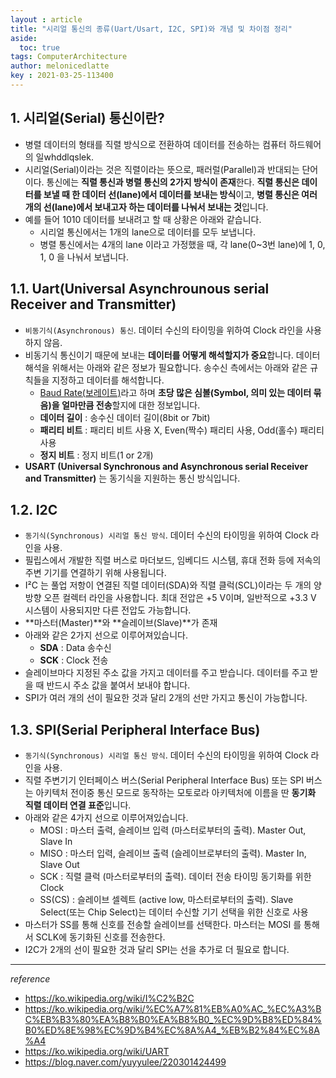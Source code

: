 ```yaml
---
layout : article
title: "시리얼 통신의 종류(Uart/Usart, I2C, SPI)와 개념 및 차이점 정리"
aside:
  toc: true
tags: ComputerArchitecture
author: melonicedlatte  
key : 2021-03-25-113400
---
```


## 1. 시리얼(Serial) 통신이란?

- 병렬 데이터의 형태를 직렬 방식으로 전환하여 데이터를 전송하는 컴퓨터 하드웨어의 일whddlqslek.
- 시리얼(Serial)이라는 것은 직렬이라는 뜻으로, 패러럴(Parallel)과 반대되는 단어이다. 통신에는 **직렬 통신과 병렬 통신의 2가지 방식이 존재**한다. **직렬 통신은 데이터를 보낼 때 한 데이터 선(lane)에서 데이터를 보내는 방식**이고, **병렬 통신은 여러 개의 선(lane)에서 보내고자 하는 데이터를 나눠서 보내는 것**입니다.
- 예를 들어 1010 데이터를 보내려고 할 때 상황은 아래와 같습니다.
  - 시리얼 통신에서는 1개의 lane으로 데이터를 모두 보냅니다.
  - 병렬 통신에서는 4개의 lane 이라고 가정했을 때, 각 lane(0~3번 lane)에 1, 0, 1, 0 을 나눠서 보냅니다.

## 1.1. Uart(Universal Asynchrounous serial Receiver and Transmitter)

- `비동기식(Asynchronous) 통신`. 데이터 수신의 타이밍을 위하여 Clock 라인을 사용하지 않음.
- 비동기식 통신이기 때문에 보내는 **데이터를 어떻게 해석할지가 중요**합니다. 데이터 해석을 위해서는 아래와 같은 정보가 필요합니다. 송수신 측에서는 아래와 같은 규칙들을 지정하고 데이터를 해석합니다. 
  - [Baud Rate(보레이트)](http://melonicedlatte.com/2020/04/28/204700.html)라고 하며 **초당 많은 심볼(Symbol, 의미 있는 데이터 묶음)을 얼마만큼 전송**할지에 대한 정보입니다. 
  - **데이터 길이** : 송수신 데이터 길이(8bit or 7bit)
  - **패리티 비트** : 패리티 비트 사용 X, Even(짝수) 패리티 사용, Odd(홀수) 패리티 사용
  - **정지 비트** : 정지 비트(1 or 2개)
- **USART (Universal Synchronous and Asynchronous serial Receiver and Transmitter)** 는 동기식을 지원하는 통신 방식입니다. 

## 1.2. I2C

- `동기식(Synchronous) 시리얼 통신 방식`. 데이터 수신의 타이밍을 위하여 Clock 라인을 사용.
- 필립스에서 개발한 직렬 버스로 마더보드, 임베디드 시스템, 휴대 전화 등에 저속의 주변 기기를 연결하기 위해 사용됩니다.
- I²C 는 풀업 저항이 연결된 직렬 데이터(SDA)와 직렬 클럭(SCL)이라는 두 개의 양 방향 오픈 컬렉터 라인을 사용합니다. 최대 전압은 +5 V이며, 일반적으로 +3.3 V 시스템이 사용되지만 다른 전압도 가능합니다.
- **마스터(Master)**와 **슬레이브(Slave)**가 존재
- 아래와 같은 2가지 선으로 이루어져있습니다.
  - **SDA** : Data 송수신
  - **SCK** : Clock 전송
- 슬레이브마다 지정된 주소 값을 가지고 데이터를 주고 받습니다. 데이터를 주고 받을 때 반드시 주소 값을 붙여서 보내야 합니다.
- SPI가 여러 개의 선이 필요한 것과 달리 2개의 선만 가지고 통신이 가능합니다.

## 1.3. SPI(Serial Peripheral Interface Bus) 

- `동기식(Synchronous) 시리얼 통신 방식`. 데이터 수신의 타이밍을 위하여 Clock 라인을 사용.
- 직렬 주변기기 인터페이스 버스(Serial Peripheral Interface Bus) 또는 SPI 버스는 아키텍처 전이중 통신 모드로 동작하는 모토로라 아키텍처에 이름을 딴 **동기화 직렬 데이터 연결 표준**입니다.
- 아래와 같은 4가지 선으로 이루어져있습니다.
  - MOSI : 마스터 출력, 슬레이브 입력 (마스터로부터의 출력). Master Out, Slave In
  - MISO : 마스터 입력, 슬레이브 출력 (슬레이브로부터의 출력). Master In, Slave Out
  - SCK : 직렬 클럭 (마스터로부터의 출력). 데이터 전송 타이밍 동기화를 위한 Clock
  - SS(CS) : 슬레이브 셀렉트 (active low, 마스터로부터의 출력). Slave Select(또는 Chip Select)는 데이터 수신할 기기 선택을 위한 신호로 사용
- 마스터가 SS를 통해 신호를 전송할 슬레이브를 선택한다. 마스터는 MOSI 를 통해서 SCLK에 동기화된 신호를 전송한다. 
- I2C가 2개의 선이 필요한 것과 달리 SPI는 선을 추가로 더 필요로 합니다.

---

*reference*

- https://ko.wikipedia.org/wiki/I%C2%B2C
- https://ko.wikipedia.org/wiki/%EC%A7%81%EB%A0%AC_%EC%A3%BC%EB%B3%80%EA%B8%B0%EA%B8%B0_%EC%9D%B8%ED%84%B0%ED%8E%98%EC%9D%B4%EC%8A%A4_%EB%B2%84%EC%8A%A4
- https://ko.wikipedia.org/wiki/UART
- https://blog.naver.com/yuyyulee/220301424499
